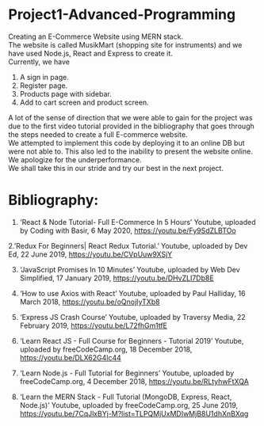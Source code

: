 # Project1-Advanced-Programming
Creating an E-Commerce Website using MERN stack.  
The website is called MusikMart (shopping site for instruments) and we have used Node.js, React and Express to create it.  
Currently, we have  
1. A sign in page.  
2. Register page.  
3. Products page with sidebar.  
4. Add to cart screen and product screen.   

A lot of the sense of direction that we were able to gain for the project was due to the first video tutorial provided in the bibliography that goes through the steps needed to create a full E-commerce website.   
We attempted to implement this code by deploying it to an online DB but were not able to. This also led to the inability to present the website online.    
We apologize for the underperformance.  
We shall take this in our stride and try our best in the next project.  
# Bibliography:  
1. ‘React & Node Tutorial- Full E-Commerce In 5 Hours’ Youtube, uploaded by Coding with Basir, 6 May 2020, https://youtu.be/Fy9SdZLBTOo  

2.’Redux For Beginners| React Redux Tutorial.’ Youtube, uploaded by Dev Ed, 22 June 2019, https://youtu.be/CVpUuw9XSjY  

3. ‘JavaScript Promises In 10 Minutes’ Youtube, uploaded by Web Dev Simplified, 17 January 2019, https://youtu.be/DHvZLI7Db8E 

4. ‘How to use Axios with React’ Youtube, uploaded by Paul Halliday, 16 March 2018, 
https://youtu.be/oQnojIyTXb8 
 
5. ‘Express JS Crash Course’ Youtube, uploaded by Traversy Media,  22 February 2019, https://youtu.be/L72fhGm1tfE 

6. ‘Learn React JS - Full Course for Beginners - Tutorial 2019’ Youtube, uploaded by freeCodeCamp.org, 18 December 2018, https://youtu.be/DLX62G4lc44 

7. ‘Learn Node.js - Full Tutorial for Beginners’ Youtube, uploaded by freeCodeCamp.org, 4 December 2018, https://youtu.be/RLtyhwFtXQA 

8. ‘Learn the MERN Stack - Full Tutorial (MongoDB, Express, React, Node.js)’ Youtube, uploaded by freeCodeCamp.org, 25 June 2019,  https://youtu.be/7CqJlxBYj-M?list=TLPQMjUxMDIwMjB8U1dhXnBXqg
